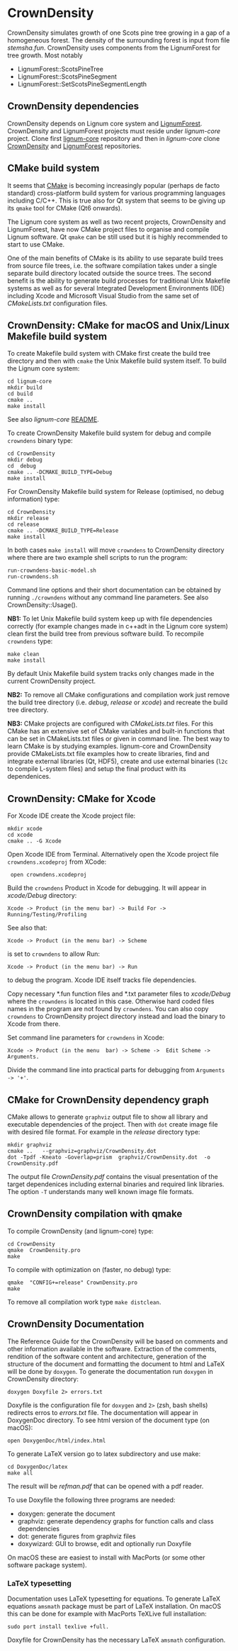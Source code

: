 # CrownDensity

CrownDensity simulates growth of one Scots  pine tree growing in a gap
of  a homogeneous  forest. The  density of  the surrounding  forest is
input from file *stemsha.fun*.   CrownDensity uses components from the
LignumForest for  tree growth. Most notably
   
   + LignumForest::ScotsPineTree
   + LignumForest::ScotsPineSegment
   + LignumForest::SetScotsPineSegmentLength

## CrownDensity dependencies

CrownDensity depends on Lignum core system  and [LignumForest](https://github.com/lignumsystem/LignumForest.git). 
CrownDensity and LignumForest projects  must reside under *lignum-core*  project. 
Clone first [lignum-core](https://github.com/lignumsystem/lignum-core.git)
repository  and  then  in  *lignum-core*  clone 
[CrownDensity](https://github.com/lignumsystem/CrownDensity.git)
and [LignumForest](https://github.com/lignumsystem/LignumForest.git) 
repositories.

## CMake build system

It  seems  that  [CMake](https://cmake.org) is  becoming  increasingly
popular (perhaps  de facto standard) cross-platform  build system for
various programming languages  including C/C++. This is  true also for
Qt system that seems  to be giving up its `qmake`  tool for CMake (Qt6
onwards).

The Lignum  core system as  well as two recent  projects, CrownDensity
and LignumForest, have now CMake project files to organise and compile
Lignum  software.  Qt  `qmake`  can be  still used  but  it is  highly
recommended to start to use CMake.

One of the main benefits of CMake is its ability to use separate build
trees from  source file  trees, i.e.   the software  compilation takes
under a  single separate  build directory  located outside  the source
trees.  The second benefit is  the ability to generate build processes
for  traditional  Unix  Makefile  systems   as  well  as  for  several
Integrated   Development  Environments   (IDE)  including   Xcode  and
Microsoft  Visual  Studio  from   the  same  set  of  *CMakeLists.txt*
configuration files.

## CrownDensity: CMake for macOS and Unix/Linux Makefile build system

To create Makefile build system with CMake first create the
build tree  directory and  then with `cmake`  the Unix  Makefile build
system itself. To build the Lignum core system:

	cd lignum-core
	mkdir build
	cd build 
	cmake .. 
	make install
	
See also *lignum-core* [README](https://github.com/lignumsystem/lignum-core/blob/master/README.md).

To create CrownDensity Makefile build system for debug and compile `crowndens` binary 
type:

	cd CrownDensity
    mkdir debug
    cd  debug
    cmake .. -DCMAKE_BUILD_TYPE=Debug
	make install 

For CrownDensity Makefile build system for Release (optimised, no debug information) type:

	cd CrownDensity
    mkdir release
    cd release
    cmake .. -DCMAKE_BUILD_TYPE=Release
    make install

In both cases `make install` will move `crowndens` to CrownDensity directory
where there are two example  shell scripts to run the program:
	
	run-crowndens-basic-model.sh	
	run-crowndens.sh

Command line options and their  short documentation can be obtained by
running `./crowndens`  without any  command line parameters.  See also
CrownDensity::Usage().

**NB1:** To let Unix Makefile build system keep up with file dependencies
correctly  (for example  changes made  in  c++adt in  the Lignum  core
system) clean  first the build  tree from previous software  build. To
recompile `crowndens` type:

	make clean
	make install
	
By default Unix Makefile build system tracks only changes made
in the current CrownDensity project.

**NB2:** To remove all CMake  configurations and compilation work just
remove the build  tree directory (i.e. *debug*,  *release* or *xcode*)
and recreate the build tree directory.

**NB3:**   CMake  projects   are   configured  with   *CMakeLists.txt*
files. For  this CMake  has an  extensive set  of CMake  variables and
built-in functions that can be set in CMakeLists.txt files or given in
command line.   The best way to  learn CMake is by  studying examples.
lignum-core and CrownDensity provide  CMakeLists.txt file examples how
to create libraries, find and integrate external libraries (Qt, HDF5),
create and use external binaries (`l2c` to compile L-system files) and
setup the final product with its dependenices.

## CrownDensity: CMake for Xcode

For Xcode IDE create the Xcode project file:

    mkdir xcode
    cd xcode
    cmake .. -G Xcode

Open  Xcode  IDE  from  Terminal. Alternatively open  the  Xcode  project  file
`crowndens.xcodeproj` from XCode:
     
	 open crowndens.xcodeproj

Build the `crowndens` Product in  Xcode for debugging.  It will appear
in *xcode/Debug*  directory:

	Xcode -> Product (in the menu bar) -> Build For -> Running/Testing/Profiling

See  also that: 

	Xcode -> Product (in the menu bar) -> Scheme 

is set  to `crowndens` to allow Run: 

	Xcode -> Product (in the menu bar) -> Run
	
to debug the program. Xcode IDE itself tracks file dependencies.

Copy necessary \*.fun  function files and \*.txt parameter files to
*xcode/Debug*  where   the  `crowndens`  is  located   in  this  case.
Otherwise  hard coded  files names  in the  program are  not found  by
`crowndens`. You can also copy `crowndens` to CrownDensity project
directory instead and load the binary to Xcode from there. 

Set command  line parameters for  `crowndens` in Xcode:

	Xcode -> Product (in the menu  bar) -> Scheme ->  Edit Scheme -> Arguments.

Divide the command line into practical parts for debugging from `Arguments -> '+'`.

## CMake for CrownDensity dependency graph

CMake allows to generate `graphviz` output file to show all library and executable dependencies of the project.
Then with `dot` create image file with desired file format. For example in the *release* directory type:
	
	mkdir graphviz
	cmake ..   --graphviz=graphviz/CrownDensity.dot
	dot -Tpdf -Kneato -Goverlap=prism  graphviz/CrownDensity.dot  -o  CrownDensity.pdf
	
The output file *CrownDensity.pdf* contains the visual presentation of the target dependenices including
external binaries and required link libraries. The option `-T` understands many well known image file formats.


## CrownDensity compilation with qmake

To compile CrownDensity (and lignum-core) type:

    cd CrownDensity
    qmake  CrownDensity.pro
    make

To compile with optimization on (faster, no debug) type:

    qmake  "CONFIG+=release" CrownDensity.pro
    make

To remove all compilation work type `make distclean`.


## CrownDensity Documentation

The Reference Guide for the CrownDensity will be based on comments and
other  information  available  in  the  software.  Extraction  of  the
comments,  rendition   of  the  software  content   and  architecture,
generation  of  the  structure  of the  document  and  formatting  the
document to html and LaTeX will  be done by `doxygen`. To generate the
documentation run `doxygen` in CrownDensity directory:
    
    doxygen Doxyfile 2> errors.txt
     
Doxyfile is the  configuration file for `doxygen` and  `2>` (zsh, bash
shells) redirects erros to  *errors.txt* file.  The documentation will
appear in DoxygenDoc  directory.  To see html version  of the document
type (on macOS):

    open DoxygenDoc/html/index.html
    
To generate LaTeX version go to latex subdirectory and use make:

    cd DoxygenDoc/latex
    make all
    
The result will be *refman.pdf* that can be opened with a pdf reader.

To use Doxyfile the following three programs are needed:

  + doxygen: generate the document 
  + graphviz: generate dependency graphs for function calls and class dependencies
  + dot: generate figures from graphviz files
  + doxywizard: GUI to browse, edit and optionally run Doxyfile 
    
On macOS these are easiest to install with MacPorts (or some other software package system). 

### LaTeX typesetting
Documentation uses LaTeX typesetting for equations. To generate LaTeX equations `amsmath` package must be part of LaTeX installation.
On macOS this can be done for example with MacPorts TeXLive full installation:

	sudo port install texlive +full.

Doxyfile for CrownDensity has the necessary LaTeX `amsmath` configuration. 

